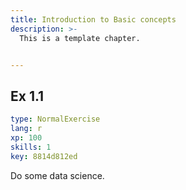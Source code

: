 ```yaml
---
title: Introduction to Basic concepts
description: >-
  This is a template chapter.


---
```

## Ex 1.1

```yaml
type: NormalExercise
lang: r
xp: 100
skills: 1
key: 8814d812ed
```

Do some data science.











